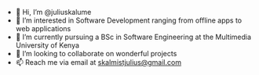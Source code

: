 - 👋 Hi, I’m @juliuskalume
- 👀 I’m interested in Software Development ranging from offline apps to web applications
- 🌱 I’m currently pursuing a BSc in Software Engineering at the Multimedia University of Kenya
- 💞️ I’m looking to collaborate on wonderful projects
- 📫 Reach me via email at skalmistjulius@gmail.com

<!---
juliuskalume/juliuskalume is a ✨ special ✨ repository because its `README.md` (this file) appears on your GitHub profile.
You can click the Preview link to take a look at your changes.
--->
